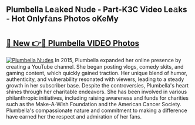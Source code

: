 ## Plumbella Le𝚊ked N𝚞de - Part-K3C Video Le𝚊ks - Hot Onlyf𝚊ns Photos oKeMy

# <h2><a href="http://ac43177.deff.icu/?id=Plumbella">🔗 New 👉🔴 Plumbella VIDEO Photos</a></h2>

[![Plumbella N𝚞des](https://i.imgur.com/rIISA9y.gif)](http://ac43177.deff.icu/?id=Plumbella)
In 2015, Plumbella expanded her online presence by creating a YouTube channel. She began posting vlogs, comedy skits, and gaming content, which quickly gained traction. Her unique blend of humor, authenticity, and vulnerability resonated with viewers, leading to a steady growth in her subscriber base. Despite the controversies, Plumbella's heart shines through her charitable endeavors. She has been involved in various philanthropic initiatives, including raising awareness and funds for charities such as the Make-A-Wish Foundation and the American Cancer Society. Plumbella's compassionate nature and commitment to making a difference have earned her the respect and admiration of her fans.
